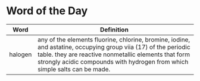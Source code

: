 # Word of the Day

|Word|Definition|
|---|---|
|halogen|any of the elements fluorine, chlorine, bromine, iodine, and astatine, occupying group viia (17) of the periodic table. they are reactive nonmetallic elements that form strongly acidic compounds with hydrogen from which simple salts can be made.|